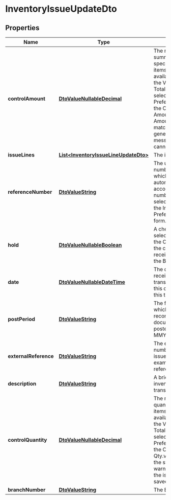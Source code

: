 
# InventoryIssueUpdateDto

## Properties
Name | Type | Description | Notes
------------ | ------------- | ------------- | -------------
**controlAmount** | [**DtoValueNullableDecimal**](DtoValueNullableDecimal.md) | The manually entered summary amount for all specified inventory items. Control Amount is available only if the Validate Document Totals on Entry option is selected on the Inventory Preferences form. If the Control Amount and Total Amount values do not match, the system generates a warning message and the issue cannot be saved. |  [optional]
**issueLines** | [**List&lt;InventoryIssueLineUpdateDto&gt;**](InventoryIssueLineUpdateDto.md) | The inventory issue lines |  [optional]
**referenceNumber** | [**DtoValueString**](DtoValueString.md) | The unique reference number of the receipt, which the system automatically assigns according to the numbering sequence selected for receipts on the Inventory Preferences IN.10.10.00) form. |  [optional]
**hold** | [**DtoValueNullableBoolean**](DtoValueNullableBoolean.md) | A check box that you select to give the receipt the On Hold status. Clear the check box to save the receipt with the Balanced status. |  [optional]
**date** | [**DtoValueNullableDateTime**](DtoValueNullableDateTime.md) | The date when the receipt was created. All transactions included in this document will have this transaction date. |  [optional]
**postPeriod** | [**DtoValueString**](DtoValueString.md) | The financial period to which the transactions recorded in the document should be posted. Use the format MMYYYY. |  [optional]
**externalReference** | [**DtoValueString**](DtoValueString.md) | The external reference number of the inventory issue document (for example, the vendor’s reference code). |  [optional]
**description** | [**DtoValueString**](DtoValueString.md) | A brief description of the inventory issue or its transactions. |  [optional]
**controlQuantity** | [**DtoValueNullableDecimal**](DtoValueNullableDecimal.md) | The manually entered quantity of inventory items. Control Qty. is available only if the Validate Document Totals on Entry option is selected on the Inventory Preferences form. If the Control Qty. and Total Qty.values do not match, the system generates a warning message and the issue cannot be saved. |  [optional]
**branchNumber** | [**DtoValueString**](DtoValueString.md) | The Branch associated |  [optional]



